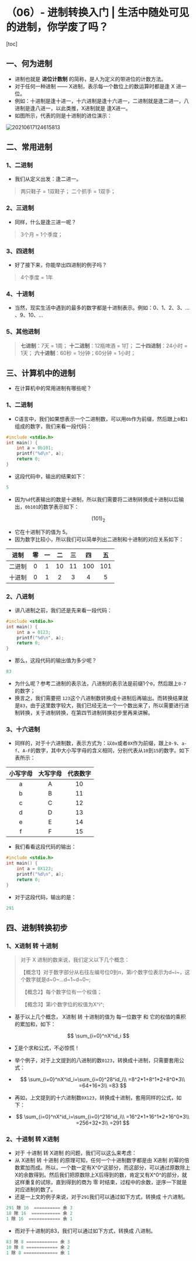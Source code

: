 # （06）- 进制转换入门 | 生活中随处可见的进制，你学废了吗？

[toc]

## 一、何为进制

- 进制也就是 **进位计数制** 的简称，是人为定义的带进位的计数方法。
- 对于任何一种进制 —— X进制，表示每一个数位上的数运算时都是逢 X 进一位。
- 例如：十进制是逢十进一，十六进制是逢十六进一，二进制就是逢二进一，八进制是逢八进一，以此类推，X进制就是 逢X进一。
- 如图所示，代表的则是十进制的进位演示：

![20210617124615813](D:/GitRep/CP/notes/%EF%BC%8806%EF%BC%89-%20%E8%BF%9B%E5%88%B6%E8%BD%AC%E6%8D%A2%E5%85%A5%E9%97%A8%20%20%E7%94%9F%E6%B4%BB%E4%B8%AD%E9%9A%8F%E5%A4%84%E5%8F%AF%E8%A7%81%E7%9A%84%E8%BF%9B%E5%88%B6%EF%BC%8C%E4%BD%A0%E5%AD%A6%E5%BA%9F%E4%BA%86%E5%90%97%EF%BC%9F.assets/20210617124615813.gif)

## 二、常用进制

### 1、二进制

- 我们从定义出发：逢二进一。

> 两只鞋子 = 1双鞋子；
> 二个抓手 = 1双手；

### 2、三进制

- 同样，什么是逢三进一呢？

> 3个月 = 1个季度；

### 3、四进制

- 好了接下来，你能举出四进制的例子吗？

> 4个季度 = 1年

### 4、十进制

- 当然，现实生活中遇到的最多的数字都是十进制表示。例如：0、1、2、3、… 、9、10、…

### 5、其他进制

> **七进制**：7天 = 1周；
> **十二进制**：12瓶啤酒 = 1打；
> **二十四进制**：24小时 = 1天；
> **六十进制**：60秒 = 1分钟；60分钟 = 1小时；

## 三、计算机中的进制

- 在计算机中的常用进制有哪些呢？

### 1、二进制

- C语言中，我们如果想表示一个二进制数，可以用`0b`作为前缀，然后跟上`0`和`1`组成的数字，我们来看一段代码：

```C
#include <stdio.h>
int main() {
	int a = 0b101;
	printf("%d\n", a);
	return 0;
}
```

- 这段代码中，输出的结果如下：

```c
5
```

- 因为`%d`代表输出的数是十进制，所以我们需要将二进制转换成十进制以后输出，`0b101`的数学表示如下：

$$
(101)_2
$$

- 它在十进制下的值为 5。
- 因为数字比较小，所以我们可以简单列出二进制和十进制的对应关系如下：

|  进制  |  零  |  一  |  二  |  三  |  四  |  五  |
| :----: | :--: | :--: | :--: | :--: | :--: | :--: |
| 二进制 |  0   |  1   |  10  |  11  | 100  | 101  |
| 十进制 |  0   |  1   |  2   |  3   |  4   |  5   |

### 2、八进制

- 讲八进制之前，我们还是先来看一段代码：

```C
#include <stdio.h>
int main() {
	int a = 0123;
	printf("%d\n", a);
	return 0;
} 
```

- 那么，这段代码的输出值为多少呢？

```c
83
```

- 为什么呢？参考二进制的表示法，八进制的表示法是前缀1个`0`，然后跟上`0-7`的数字；
- 换言之，我们需要把 `123`这个八进制数转换成十进制后再输出。而转换结果就是`83`，由于这里数字较大，我们已经无法一个一个数出来了，所以需要进行进制转换，关于进制转换，在第四节进制转换初步里再来讲解。

### 3、十六进制

- 同样的，对于十六进制数，表示方式为：以`0x`或者`0X`作为前缀，跟上`0-9`、`a-f`、`A-F`的数字，其中大小写字母的含义相同，分别代表从`10`到`15`的数字。如下表所示：

| 小写字母 | 大写字母 | 代表数字 |
| :------: | :------: | :------: |
|    a     |    A     |    10    |
|    b     |    B     |    11    |
|    c     |    C     |    12    |
|    d     |    D     |    13    |
|    e     |    E     |    14    |
|    f     |    F     |    15    |

- 我们看看这段代码的输出：

```c
#include <stdio.h>
int main() {
	int a = 0X123;
	printf("%d\n", a);
	return 0;
} 
```

- 对于这段代码，输出的是：

```c
291
```

## 四、进制转换初步

### 1、X进制 转 十进制

> 对于 X 进制的数来说，我们定义以下几个概念：
>
> ​	【概念1】对于数字部分从右往左编号位0到n，第i个数字位表示为d~i~，这个数字就是d~0~...d~1~d~0~;
>
> ​	【概念2】每个数字位有一个权值；
>
> ​	【概念3】第i个数字位的权值为X^i^;

- 基于以上几个概念， X进制 转 十进制的值为 每一位数字 和 它的权值的乘积的累加和，如下：

$$
\sum_{i=0}^nX^id_i
$$

- ∑是个求和公式，不必惊慌！

- 举个例子，对于上文提到的八进制的数`0123`，转换成十进制，只需要套用公式：

- $$
  \sum_{i=0}^nX^id_i=\sum_{i=0}^28^id_i\\
  =8^2*1+8^1*2+8^0*3\\
  =64+16+3\\
  =83
  $$

- 再如，上文提到的十六进制数`0X123`，转换成十进制，套用同样的公式，如下：

- $$
  \sum_{i=0}^nX^id_i=\sum_{i=0}^216^id_i\\
  =16^2*1+16^1*2+16^0*3\\
  =256+32+3\\
  =291
  $$

### 2、十进制 转 X进制

- 对于 十进制 转 X进制 的问题，我们可以这么来考虑：
- 从 X进制 转 十进制 的原理可知，任何一个十进制数字都是由 X进制 的幂的倍数累加而成。所以，一个数一定有X^0^这部分，而这部分，可以通过原数除上X的余数得到。然后我们把原数除上X后得到的数，肯定又有X^0^的部分，就这样重复的试除，直到得到的商为 零 时结束，过程中的余数，逆序一下就是对应进制的数了。
- 还是一上文的例子来说，对于`291`我们可以通过如下方式，转换成 十六进制。

```c
291 除 16  ========== 余 3
18 除 16  =========== 余 2
1 除 16  ============ 余 1
```

- 而对于十进制的83，我们可以通过如下方式，转换成 八进制。

```c
83 除 8 ============ 余 3
10 除 8 ============ 余 2
1 除 8 ============= 余 1
```

